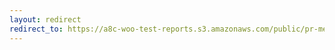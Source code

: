 ```yaml
---
layout: redirect
redirect_to: https://a8c-woo-test-reports.s3.amazonaws.com/public/pr-merge/39470/api/index.html
---
```

